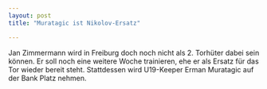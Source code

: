 ```yaml
---
layout: post
title: "Muratagic ist Nikolov-Ersatz"

---
```


Jan Zimmermann wird in Freiburg doch noch nicht als 2. Torhüter dabei sein können. Er soll noch eine weitere Woche trainieren, ehe er als Ersatz für das Tor wieder bereit steht. Stattdessen wird U19-Keeper Erman Muratagic auf der Bank Platz nehmen.


